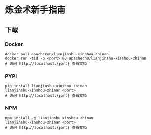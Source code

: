 # 炼金术新手指南

## 下载

### Docker

```
docker pull apachecn0/lianjinshu-xinshou-zhinan
docker run -tid -p <port>:80 apachecn0/lianjinshu-xinshou-zhinan
# 访问 http://localhost:{port} 查看文档
```

### PYPI

```
pip install lianjinshu-xinshou-zhinan
lianjinshu-xinshou-zhinan <port>
# 访问 http://localhost:{port} 查看文档
```

### NPM

```
npm install -g lianjinshu-xinshou-zhinan
lianjinshu-xinshou-zhinan <port>
# 访问 http://localhost:{port} 查看文档
```